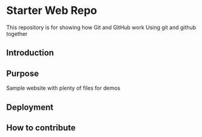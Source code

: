 # Starter Web Repo

This repository is for showing how Git and GitHub work
Using git and github together

## Introduction


## Purpose

Sample website with plenty of files for demos

## Deployment


## How to contribute